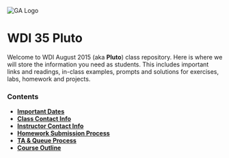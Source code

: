 ![GA Logo](https://github.com/generalassembly/ga-ruby-on-rails-for-devs/raw/master/images/ga.png "GeneralAssemb.ly")

# WDI 35 Pluto

Welcome to WDI August 2015 (aka **Pluto**) class repository. Here is where
we will store the information you need as students. This includes important
links and readings, in-class examples, prompts and solutions for exercises,
labs, homework and projects.

### Contents

- [**Important Dates**](resources/important-dates.md)
- [**Class Contact Info**](resources/class-roster.md)
- [**Instructor Contact Info**](resources/instructional-team.md)
- [**Homework Submission Process**](resources/submit_hw.md)
- [**TA & Queue Process**](resources/ta-queue.md)
- [**Course Outline**](resources/course.md)
